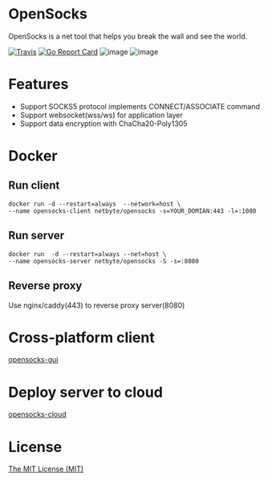 # OpenSocks

OpenSocks is a net tool that helps you break the wall and see the world.

[![Travis](https://travis-ci.com/net-byte/opensocks.svg?branch=main)](https://github.com/net-byte/opensocks)
[![Go Report Card](https://goreportcard.com/badge/github.com/net-byte/opensocks)](https://goreportcard.com/report/github.com/net-byte/opensocks)
![image](https://img.shields.io/badge/License-MIT-orange)
![image](https://img.shields.io/badge/License-Anti--996-red)

# Features

* Support SOCKS5 protocol implements CONNECT/ASSOCIATE command
* Support websocket(wss/ws) for application layer
* Support data encryption with ChaCha20-Poly1305

# Docker

## Run client
```
docker run -d --restart=always  --network=host \
--name opensocks-client netbyte/opensocks -s=YOUR_DOMIAN:443 -l=:1080
```

## Run server
```
docker run  -d --restart=always --net=host \
--name opensocks-server netbyte/opensocks -S -s=:8080
```

## Reverse proxy
Use nginx/caddy(443) to reverse proxy server(8080)

# Cross-platform client
[opensocks-gui](https://github.com/net-byte/opensocks-gui)

# Deploy server to cloud
[opensocks-cloud](https://github.com/net-byte/opensocks-cloud)

# License
[The MIT License (MIT)](https://raw.githubusercontent.com/net-byte/opensocks/main/LICENSE)


